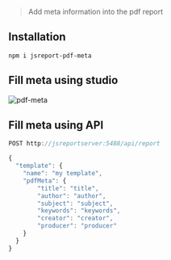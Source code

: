 > Add meta information into the pdf report

## Installation

```
npm i jsreport-pdf-meta
```

## Fill meta using studio

![pdf-meta](/img/pdf-meta.png)

## Fill meta using API

```js
POST http://jsreportserver:5488/api/report

{ 
  "template": {
    "name": "my template",
    "pdfMeta": {
        "title": "title",
        "author": "author",
        "subject": "subject",
        "keywords": "keywords",
        "creator": "creator",
        "producer": "producer"
    }
  }
}
```